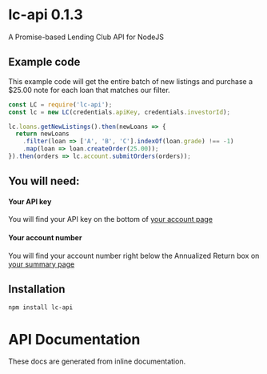 # lc-api 0.1.3
A Promise-based Lending Club API for NodeJS

## Example code

This example code will get the entire batch of new listings and
purchase a $25.00 note for each loan that matches our filter.

```javascript
const LC = require('lc-api');
const lc = new LC(credentials.apiKey, credentials.investorId);

lc.loans.getNewListings().then(newLoans => {
  return newLoans
    .filter(loan => ['A', 'B', 'C'].indexOf(loan.grade) !== -1)
    .map(loan => loan.createOrder(25.00));
}).then(orders => lc.account.submitOrders(orders));
```

## You will need:

#### Your API key

You will find your API key on the bottom of [your account page](https://www.lendingclub.com/account/profile.action)

#### Your account number

You will find your account number right below the Annualized Return box on [your summary page](https://www.lendingclub.com/account/summary.action)

## Installation

```
npm install lc-api
```

# API Documentation

These docs are generated from inline documentation.

